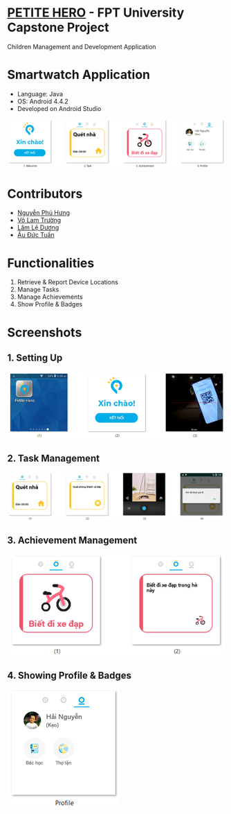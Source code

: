 # [PETITE HERO](https://github.com/petite-hero) - FPT University Capstone Project
Children Management and Development Application

# Smartwatch Application
- Language: Java
- OS: Android 4.4.2
- Developed on Android Studio

![](screenshots/overview.png)

# Contributors
- [Nguyễn Phú Hưng](https://github.com/hulk1999)
- [Võ Lam Trường](https://github.com/llduong)
- [Lâm Lệ Dương](https://github.com/llduong)
- [Âu Đức Tuấn](https://github.com/ibenrique2510)

# Functionalities
1. Retrieve & Report Device Locations
2. Manage Tasks
3. Manage Achievements
4. Show Profile & Badges

# Screenshots
## 1. Setting Up
![](screenshots/setup.png)
## 2. Task Management
![](screenshots/task.png)
## 3. Achievement Management
![](screenshots/achievement.png)
## 4. Showing Profile & Badges
![](screenshots/profile.png)